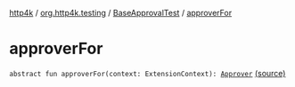 [http4k](../../index.md) / [org.http4k.testing](../index.md) / [BaseApprovalTest](index.md) / [approverFor](./approver-for.md)

# approverFor

`abstract fun approverFor(context: ExtensionContext): `[`Approver`](../-approver/index.md) [(source)](https://github.com/http4k/http4k/blob/master/http4k-testing-approval/src/main/kotlin/org/http4k/testing/ApprovalTest.kt#L25)